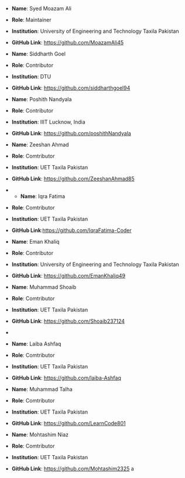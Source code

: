 - **Name**: Syed Moazam Ali
- **Role**: Maintainer
- **Institution**: University of Engineering and Technology Taxila Pakistan 
- **GitHub Link**: https://github.com/MoazamAli45

- **Name**: Siddharth Goel
- **Role**: Contributor
- **Institution**: DTU
- **GitHub Link**: https://github.com/siddharthgoel94

- **Name**: Poshith Nandyala
- **Role**: Contributor
- **Institution**: IIIT Lucknow, India
- **GitHub Link**: https://github.com/poshithNandyala


- **Name**:  Zeeshan Ahmad
- **Role**: Comtributor
- **Institution**: UET Taxila Pakistan
- **GitHub Link**: https://github.com/ZeeshanAhmad85

- - **Name**: Iqra Fatima 
- **Role**: Comtributor
- **Institution**: UET Taxila Pakistan
- **GitHub Link**:https://github.com/IqraFatima-Coder


- **Name**: Eman Khaliq
- **Role**: Contributor
- **Institution**: University of Engineering and Technology Taxila Pakistan
- **GitHub Link**: https://github.com/EmanKhaliq49

- **Name**:  Muhammad Shoaib
- **Role**: Comtributor
- **Institution**: UET Taxila Pakistan
- **GitHub Link**: https://github.com/Shoaib237124
- 

- **Name**:  Laiba Ashfaq
- **Role**: Comtributor
- **Institution**: UET Taxila Pakistan
- **GitHub Link**: https://github.com/laiba-Ashfaq


- **Name**:  Muhammad Talha
- **Role**: Comtributor
- **Institution**: UET Taxila Pakistan
- **GitHub Link**: https://github.com/LearnCode801



- **Name**:  Mohtashim Niaz
- **Role**: Comtributor
- **Institution**: UET Taxila Pakistan
- **GitHub Link**: https://github.com/Mohtashim2325
a


